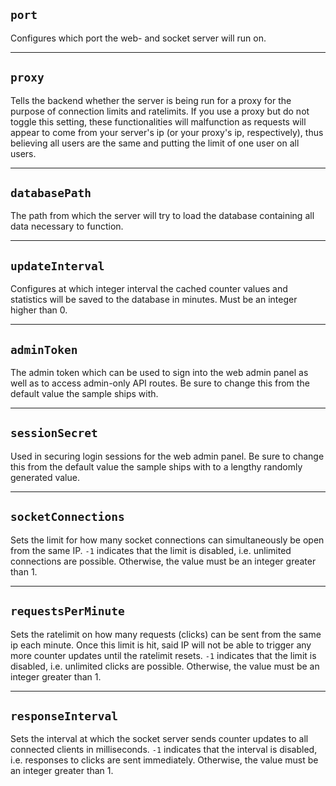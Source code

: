 ## `port`

Configures which port the web- and socket server will run on.

---

## `proxy`

Tells the backend whether the server is being run for a proxy for the purpose of connection limits and ratelimits. If you use a proxy but do not toggle this setting, these functionalities will malfunction as requests will appear to come from your server's ip (or your proxy's ip, respectively), thus believing all users are the same and putting the limit of one user on all users.

---

## `databasePath`

The path from which the server will try to load the database containing all data necessary to function.

---

## `updateInterval`

Configures at which integer interval the cached counter values and statistics will be saved to the database in minutes. Must be an integer higher than 0.

---

## `adminToken`

The admin token which can be used to sign into the web admin panel as well as to access admin-only API routes. Be sure to change this from the default value the sample ships with.

---

## `sessionSecret`

Used in securing login sessions for the web admin panel. Be sure to change this from the default value the sample ships with to a lengthy randomly generated value.

---

## `socketConnections`

Sets the limit for how many socket connections can simultaneously be open from the same IP. `-1` indicates that the limit is disabled, i.e. unlimited connections are possible. Otherwise, the value must be an integer greater than 1.

---

## `requestsPerMinute`

Sets the ratelimit on how many requests (clicks) can be sent from the same ip each minute. Once this limit is hit, said IP will not be able to trigger any more counter updates until the ratelimit resets. `-1` indicates that the limit is disabled, i.e. unlimited clicks are possible. Otherwise, the value must be an integer greater than 1.

---

## `responseInterval`

Sets the interval at which the socket server sends counter updates to all connected clients in milliseconds. `-1` indicates that the interval is disabled, i.e. responses to clicks are sent immediately. Otherwise, the value must be an integer greater than 1.